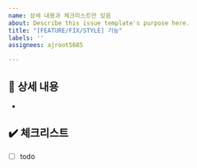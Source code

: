 ```yaml
---
name: 상세 내용과 체크리스트만 있음
about: Describe this issue template's purpose here.
title: "[FEATURE/FIX/STYLE] 기능"
labels: ''
assignees: ajroot5685

---
```


## 📃 상세 내용
- 

## ✔️ 체크리스트
- [ ] todo
